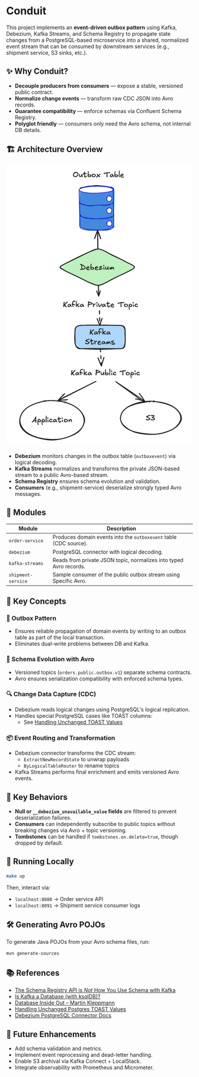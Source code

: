 # Conduit

This project implements an **event-driven outbox pattern** using Kafka, Debezium, Kafka Streams, and Schema Registry to propagate state changes from a PostgreSQL-based microservice into a shared, normalized event stream that can be consumed by downstream services (e.g., shipment service, S3 sinks, etc.).

## ✨ Why Conduit?
- **Decouple producers from consumers** — expose a stable, versioned public contract.
- **Normalize change events** — transform raw CDC JSON into Avro records.
- **Guarantee compatibility** — enforce schemas via Confluent Schema Registry.
- **Polyglot friendly** — consumers only need the Avro schema, not internal DB details.

## 🏗 Architecture Overview
<img src="docs/architecture.png">

- **Debezium** monitors changes in the outbox table (`outboxevent`) via logical decoding.
- **Kafka Streams** normalizes and transforms the private JSON-based stream to a public Avro-based stream.
- **Schema Registry** ensures schema evolution and validation.
- **Consumers** (e.g., shipment-service) deserialize strongly typed Avro messages.



## 🔧 Modules

| Module              | Description |
|---------------------|-------------|
| `order-service`     | Produces domain events into the `outboxevent` table (CDC source). |
| `debezium`          | PostgreSQL connector with logical decoding. |
| `kafka-streams`     | Reads from private JSON topic, normalizes into typed Avro records. |
| `shipment-service`  | Sample consumer of the public outbox stream using Specific Avro. |



## 🧠 Key Concepts

### 🔁 Outbox Pattern
- Ensures reliable propagation of domain events by writing to an outbox table as part of the local transaction.
- Eliminates dual-write problems between DB and Kafka.

### 🧬 Schema Evolution with Avro
- Versioned topics (`orders.public.outbox.v1`) separate schema contracts.
- Avro ensures serialization compatibility with enforced schema types.

### 🔍 Change Data Capture (CDC)
- Debezium reads logical changes using PostgreSQL's logical replication.
- Handles special PostgreSQL cases like TOAST columns:
    - See [Handling Unchanged TOAST Values](https://debezium.io/blog/2019/10/08/handling-unchanged-postgres-toast-values/)

### 📦 Event Routing and Transformation
- Debezium connector transforms the CDC stream:
    - `ExtractNewRecordState` to unwrap payloads
    - `ByLogicalTableRouter` to rename topics
- Kafka Streams performs final enrichment and emits versioned Avro events.



## 🚦 Key Behaviors

- **Null or `__debezium_unavailable_value` fields** are filtered to prevent deserialization failures.
- **Consumers** can independently subscribe to public topics without breaking changes via Avro + topic versioning.
- **Tombstones** can be handled if `tombstones.on.delete=true`, though dropped by default.



## 🧪 Running Locally

```bash
make up
```

Then, interact via:

- `localhost:8080` → Order service API
- `localhost:8091` → Shipment service consumer logs

## 🛠️ Generating Avro POJOs

To generate Java POJOs from your Avro schema files, run:

```bash
mvn generate-sources
```


## 📚 References

- [The Schema Registry API is *Not* How You Use Schema with Kafka](https://medium.com/google-cloud/the-schema-registry-api-is-not-how-you-use-schema-with-kafka-3adb92f09764)
- [Is Kafka a Database (with ksqlDB)?](https://www.confluent.io/blog/is-kafka-a-database-with-ksqldb/)
- [Database Inside Out – Martin Kleppmann](https://martin.kleppmann.com/2015/11/05/database-inside-out-at-oredev.html)
- [Handling Unchanged Postgres TOAST Values](https://debezium.io/blog/2019/10/08/handling-unchanged-postgres-toast-values/)
- [Debezium PostgreSQL Connector Docs](https://debezium.io/documentation/reference/stable/connectors/postgresql.html)



## 📝 Future Enhancements

- Add schema validation and metrics.
- Implement event reprocessing and dead-letter handling.
- Enable S3 archival via Kafka Connect + LocalStack.
- Integrate observability with Prometheus and Micrometer.

